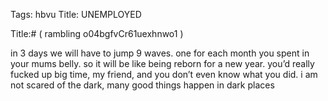 Tags: hbvu
Title: UNEMPLOYED
  
Title:# ( rambling o04bgfvCr61uexhnwo1 )  
  
in 3 days we will have to jump 9 waves. one for each month you spent in your mums belly. so it will be like being reborn for a new year.
you’d really fucked up big time, my friend, and you don’t even know what you did.
i am not scared of the dark, many good things happen in dark places
